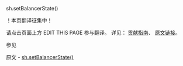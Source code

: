  sh.setBalancerState()

 ！本页翻译征集中！

请点击页面上方 EDIT THIS PAGE 参与翻译。
详见：
[贡献指南]( https://github.com/JinMuInfo/MongoDB-Manual-zh/blob/master/CONTRIBUTING.md )、
[原文链接](  https://docs.mongodb.com/manual/reference/method/sh.setBalancerState/  )。

 参见

原文 - [sh.setBalancerState()]( https://docs.mongodb.com/manual/reference/method/sh.setBalancerState/ )

